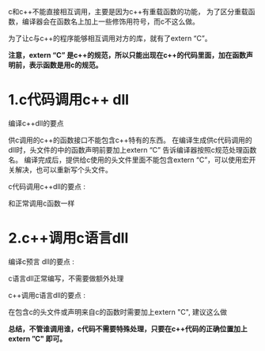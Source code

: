 c和c++不能直接相互调用，主要是因为c++有重载函数的功能，
为了区分重载函数，编译器会在函数名上加上一些修饰用符号，而c不这么做。

为了让c与c++的程序能够相互调用对方的库，就有了extern “C”。

**注意，extern “C” 是c++的规范，所以只能出现在c++的代码里面，加在函数声明前，表示函数是用c的规范。**

1.c代码调用c++ dll
=====
编译c++dll的要点

供c调用的c++的函数接口不能包含c++特有的东西。
在编译生成供c代码调用的dll时，头文件的中的函数声明前要加上extern “C” 告诉编译器按照c规范处理函数名。
编译完成后，提供给c使用的头文件里面不能包含extern “C”，可以使用宏开关解决，也可以重新写个头文件。
 
c代码调用c++dll的要点 : 

和正常调用c函数一样

2.c++调用c语言dll
====
编译c预言 dll的要点 :

c语言dll正常编写，不需要做额外处理

c++调用c语言dll的要点 :

在包含c的头文件或声明来自c的函数时需要加上extern "C", 建议这么做

**总结，不管谁调用谁，c代码不需要特殊处理，只要在c++代码的正确位置加上extern ”C" 即可。**
